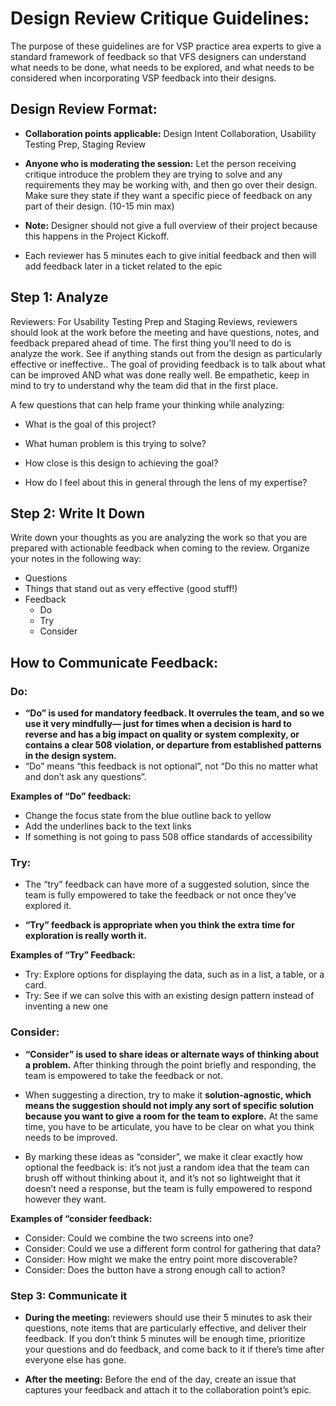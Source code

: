 # Design Review Critique Guidelines:
The purpose of these guidelines are for VSP practice area experts to give a standard framework of feedback so that VFS designers can understand what needs to be done, what needs to be explored, and what needs to be considered when incorporating VSP feedback into their designs. 

## Design Review Format: 
- **Collaboration points applicable:** Design Intent Collaboration, Usability Testing Prep, Staging Review

- **Anyone who is moderating the session:** Let the person receiving critique  introduce the problem they are trying to solve and any requirements they may be working with, and then go over their design. Make sure they state if they want a specific piece of feedback on any part of their design. (10-15 min max)

- **Note:** Designer should not give a full overview of their project because this happens in the Project Kickoff.

- Each reviewer has 5 minutes each to give initial feedback and then will add feedback later in a ticket related to the epic 

## Step 1: Analyze

Reviewers: For Usability Testing Prep and Staging Reviews, reviewers should look at the work before the meeting and have questions, notes, and feedback prepared ahead of time. The first thing you’ll need to do is analyze the work. See if anything stands out from the design as particularly effective or ineffective..  The goal of providing feedback is to talk about what can be improved AND what was done really well. Be empathetic, keep in mind to try to understand why the team did that in the first place.


A few questions that can help frame your thinking while analyzing:

- What is the goal of this project?

- What human problem is this trying to solve?

- How close is this design to achieving the goal?

- How do I feel about this in general through the lens of my expertise?

## Step 2: Write It Down

Write down your thoughts as you are analyzing the work so that you are prepared with actionable feedback when coming to the review. Organize your notes in the following way:

- Questions
- Things that stand out as very effective (good stuff!)
- Feedback
   - Do
   - Try
   - Consider

## How to Communicate Feedback:



### Do:

- **“Do” is used for mandatory feedback. It overrules the team, and so we use it very mindfully— just for times when a decision is hard to reverse and has a big impact on quality or system complexity, or contains a clear 508 violation, or departure from established patterns in the design system.** 
- “Do” means “this feedback is not optional”, not “Do this no matter what and don’t ask any questions”.


**Examples of “Do” feedback:**

- Change the focus state from the blue outline back to yellow
- Add the underlines back to the text links
- If something is not going to pass 508 office standards of accessibility 

### Try:

- The “try” feedback can have more of a suggested solution, since the team is fully empowered to take the feedback or not once they’ve explored it.

- **“Try” feedback is appropriate when you think the extra time for exploration is really worth it.**

**Examples of “Try” Feedback:**

- Try: Explore options for displaying the data, such as in a list, a table, or a card. 
- Try: See if we can solve this with an existing design pattern instead of inventing a new one

### Consider:
- **“Consider” is used to share ideas or alternate ways of thinking about a problem.** After thinking through the point briefly and responding, the team is empowered to take the feedback or not.

- When suggesting a direction, try to make it **solution-agnostic, which means the suggestion should not imply any sort of specific solution because you want to give a room for the team to explore.** At the same time, you have to be articulate, you have to be clear on what you think needs to be improved.

- By marking these ideas as “consider”, we make it clear exactly how optional the feedback is: it’s not just a random idea that the team can brush off without thinking about it, and it’s not so lightweight that it doesn’t need a response, but the team is fully empowered to respond however they want.
 
**Examples of “consider feedback:**

- Consider: Could we combine the two screens into one?
- Consider: Could we use a different form control for gathering that data?
- Consider: How might we make the entry point more discoverable?
- Consider: Does the button have a strong enough call to action?

### Step 3: Communicate it

- **During the meeting:** reviewers should use their 5 minutes to ask their questions, note items that are particularly effective, and deliver their feedback. If you don’t think 5 minutes will be enough time, prioritize your questions and do feedback, and come back to it if there’s time after everyone else has gone. 

- **After the meeting:** Before the end of the day, create an issue that captures your feedback and attach it to the collaboration point’s epic.


